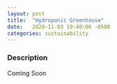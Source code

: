 ```yaml
---
layout: post
title:  "Hydroponic Greenhouse"
date:   2020-11-03 19:40:06 -0500
categories: sustainability 
---
```

### Description 

Coming Soon